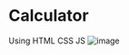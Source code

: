 # Calculator
Using HTML CSS JS
![image](https://github.com/Spidy32/Calculator/assets/108721928/3e7a4bcd-56e2-4dfa-a3df-7adc2108253c)
